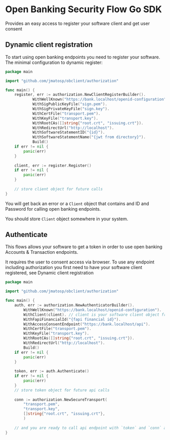 # Open Banking Security Flow Go SDK

Provides an easy access to register your software client and get user consent 

## Dynamic client registration

To start using open banking endpoints you need to register your software.
The minimal configuration to dynamic register:

```go
package main 

import "github.com/jmatosp/obclient/authorization"

func main() {
    register, err := authorization.NewClientRegisterBuilder().
            WithWellKnown("https://bank.localhost/openid-configuration").
            WithSigPublicKeyFile("sign.pem").
            WithSigPrivateKeyFile("sign.key").
            WithCertFile("transport.pem").
            WithKeyFile("transport.key").
            WithRootCAs([]string{"root.crt", "issuing.crt"}).
            WithRedirectUrl("http://localhost").
            WithSoftwareStatementID("{id}").
            WithSoftwareStatementName("{jwt from directory}").
            Build()
    if err != nil {
    	panic(err)
    }
    
    client, err := register.Register()
    if err != nil {
    	panic(err)
    }
    
    // store client object for future calls
}
```

You will get back an error or a `Client` object that contains and ID and Password for calling 
open banking endpoints. 

You should store `Client` object somewhere in your system.


## Authenticate

This flows allows your software to get a token in order to use open banking Accounts & Transaction endpoints.

It requires the user to consent access via browser. To use any endpoint including authorization you first need to
have your software client registered, see Dynamic client registration

```go
package main 

import "github.com/jmatosp/obclient/authorization"

func main() {
    auth, err := authorization.NewAuthenticatorBuilder().
        WithWellKnown("https://bank.localhost/openid-configuration").
		WithClient(client). // client is your software client object from Dynamic registration
		WithFapiFinancialId("{fapi financial id}").
		WithAccessConsentEndpoint("https://bank.localhost/api").
        WithCertFile("transport.pem").
        WithKeyFile("transport.key").
        WithRootCAs([]string{"root.crt", "issuing.crt"}).
        WithRedirectUrl("http://localhost").
		Build()    
    if err != nil {
    	panic(err)
    }
    
    token, err := auth.Authenticate()
    if err != nil {
    	panic(err)
    }
    // store token object for future api calls
    
    conn := authorization.NewSecureTransport(
    	"transport.pem",
    	"transport.key",
    	[]string{"root.crt", "issuing.crt"},
    	)
    
    // and you are ready to call api endpoint with `token` and `conn` a secure connection
}
```
